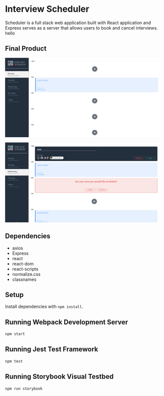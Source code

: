 # Interview Scheduler

 Scheduler is a full stack web application built with React application and Express serves as a server that allows users to book and cancel interviews.
hello
## Final Product

![Main_page](https://github.com/Mohamedsa1990/scheduler/blob/master/images/Main.png?raw=true)

!["Feature_page"](https://github.com/Mohamedsa1990/scheduler/blob/master/images/Features.png?raw=true)


## Dependencies
- axios
- Express
- react
- react-dom
- react-scripts
- normalize.css
- classnames

## Setup

Install dependencies with `npm install`.

## Running Webpack Development Server

```sh
npm start
```

## Running Jest Test Framework

```sh
npm test
```

## Running Storybook Visual Testbed

```sh
npm run storybook
```
